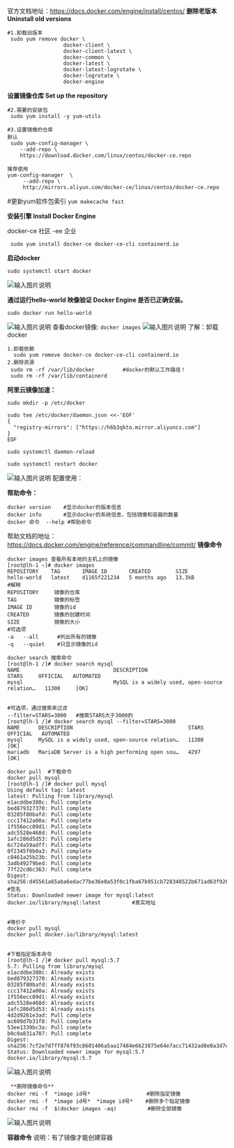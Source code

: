 官方文档地址：https://docs.docker.com/engine/install/centos/
 **删除老版本 Uninstall old versions** 

```
#1.卸载旧版本
 sudo yum remove docker \
                  docker-client \
                  docker-client-latest \
                  docker-common \
                  docker-latest \
                  docker-latest-logrotate \
                  docker-logrotate \
                  docker-engine
```
 **设置镜像仓库 Set up the repository** 

```
#2.需要的安装包
 sudo yum install -y yum-utils

#3.设置镜像的仓库
默认
 sudo yum-config-manager \
    --add-repo \
    https://download.docker.com/linux/centos/docker-ce.repo

推荐使用
yum-config-manager  \
     --add-repo \ 
     http://mirrors.aliyun.com/docker-ce/linux/centos/docker-ce.repo
```
#更新yum软件包索引
`yum makecache fast`

 **安装引擎 Install Docker Engine** 

docker-ce 社区   -ee 企业
```
 sudo yum install docker-ce docker-ce-cli containerd.io
```
 **启动docker** 

```
sudo systemctl start docker
```
![输入图片说明](https://images.gitee.com/uploads/images/2021/0821/131709_b6a93381_5296156.png "屏幕截图.png")

 **通过运行hello-world 映像验证 Docker Engine 是否已正确安装。** 

```
sudo docker run hello-world
```
![输入图片说明](https://images.gitee.com/uploads/images/2021/0821/132101_0b999f49_5296156.png "屏幕截图.png")
查看docker镜像:
`docker images`
![输入图片说明](https://images.gitee.com/uploads/images/2021/0821/132438_934a788b_5296156.png "屏幕截图.png")
了解：卸载docker

```
1.卸载依赖
  sudo yum remove docker-ce docker-ce-cli containerd.io
2.删除资源
 sudo rm -rf /var/lib/docker         #docker的默认工作路径！
 sudo rm -rf /var/lib/containerd
```
 **阿里云镜像加速：** 

```
sudo mkdir -p /etc/docker

sudo tee /etc/docker/daemon.json <<-'EOF'
{
  "registry-mirrors": ["https://h6b3qkto.mirror.aliyuncs.com"]
}
EOF

sudo systemctl daemon-reload

sudo systemctl restart docker
```

![输入图片说明](https://images.gitee.com/uploads/images/2021/0821/133556_c1406ac2_5296156.png "屏幕截图.png")
配置使用：

 **帮助命令：** 

```
docker version    #显示docker的版本信息
docker info       #显示docker的系统信息，包括镜像和容器的数量
docker 命令  --help #帮助命令
```
帮助文档的地址：https://docs.docker.com/engine/reference/commandline/commit/
 **镜像命令** 

```
docker images 查看所有本地的主机上的镜像
[root@lh-1 ~]# docker images
REPOSITORY    TAG       IMAGE ID       CREATED        SIZE
hello-world   latest    d1165f221234   5 months ago   13.3kB
#解释
REPOSITORY     镜像的仓库
TAG            镜像的标签
IMAGE ID       镜像的id
CREATED        镜像的创建时间
SIZE           镜像的大小
#可选项
-a   --all      #列出所有的镜像
-q   --quiet    #只显示镜像的id
```

```
docker search 搜索命令
[root@lh-1 /]# docker search mysql
NAME                              DESCRIPTION                                     STARS     OFFICIAL   AUTOMATED
mysql                             MySQL is a widely used, open-source relation…   11308     [OK]


#可选项，通过搜索来过滤
--filter=STARS=3000   #搜索STARS大于3000的
[root@lh-1 /]# docker search mysql --filter=STARS=3000
NAME      DESCRIPTION                                     STARS     OFFICIAL   AUTOMATED
mysql     MySQL is a widely used, open-source relation…   11308     [OK]
mariadb   MariaDB Server is a high performing open sou…   4297      [OK]
```

```
docker pull  #下载命令
docker pull mysql
[root@lh-1 /]# docker pull mysql
Using default tag: latest
latest: Pulling from library/mysql
e1acddbe380c: Pull complete
bed879327370: Pull complete
03285f80bafd: Pull complete
ccc17412a00a: Pull complete
1f556ecc09d1: Pull complete
adc5528e468d: Pull complete
1afc286d5d53: Pull complete
6c724a59adff: Pull complete
0f2345f8b0a3: Pull complete
c8461a25b23b: Pull complete
3adb49279bed: Pull complete
77f22cd6c363: Pull complete
Digest: sha256:d45561a65aba6edac77be36e0a53f0c1fba67b951cb728348522b671ad63f926 #签名
Status: Downloaded newer image for mysql:latest
docker.io/library/mysql:latest          #真实地址


#等价于
docker pull mysql
docker pull docker.io/library/mysql:latest


#下载指定版本命令
[root@lh-1 /]# docker pull mysql:5.7
5.7: Pulling from library/mysql
e1acddbe380c: Already exists
bed879327370: Already exists
03285f80bafd: Already exists
ccc17412a00a: Already exists
1f556ecc09d1: Already exists
adc5528e468d: Already exists
1afc286d5d53: Already exists
4d2d9261e3ad: Pull complete
ac609d7b31f8: Pull complete
53ee1339bc3a: Pull complete
b0c0a831a707: Pull complete
Digest: sha256:7cf2e7d7ff876f93c8601406a5aa17484e6623875e64e7acc71432ad8e0a3d7e
Status: Downloaded newer image for mysql:5.7
docker.io/library/mysql:5.7
```
![输入图片说明](https://images.gitee.com/uploads/images/2021/0823/105835_d491cab2_5296156.png "屏幕截图.png")

```
 **删除镜像命令** 
docker rmi -f  *image id号*                  #删除指定镜像
docker rmi -f  *image id号*  *image id号*    #删除多个指定镜像
docker rmi -f  $(docker images -aq)          #删除全部镜像
```
![输入图片说明](https://images.gitee.com/uploads/images/2021/0823/110924_71f18459_5296156.png "屏幕截图.png")


 **容器命令** 
说明：有了镜像才能创建容器
